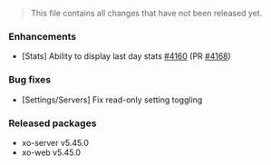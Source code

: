 > This file contains all changes that have not been released yet.

### Enhancements

- [Stats] Ability to display last day stats [#4160](https://github.com/vatesfr/xen-orchestra/issues/4160) (PR [#4168](https://github.com/vatesfr/xen-orchestra/pull/4168))

### Bug fixes

- [Settings/Servers] Fix read-only setting toggling

### Released packages

- xo-server v5.45.0
- xo-web v5.45.0
